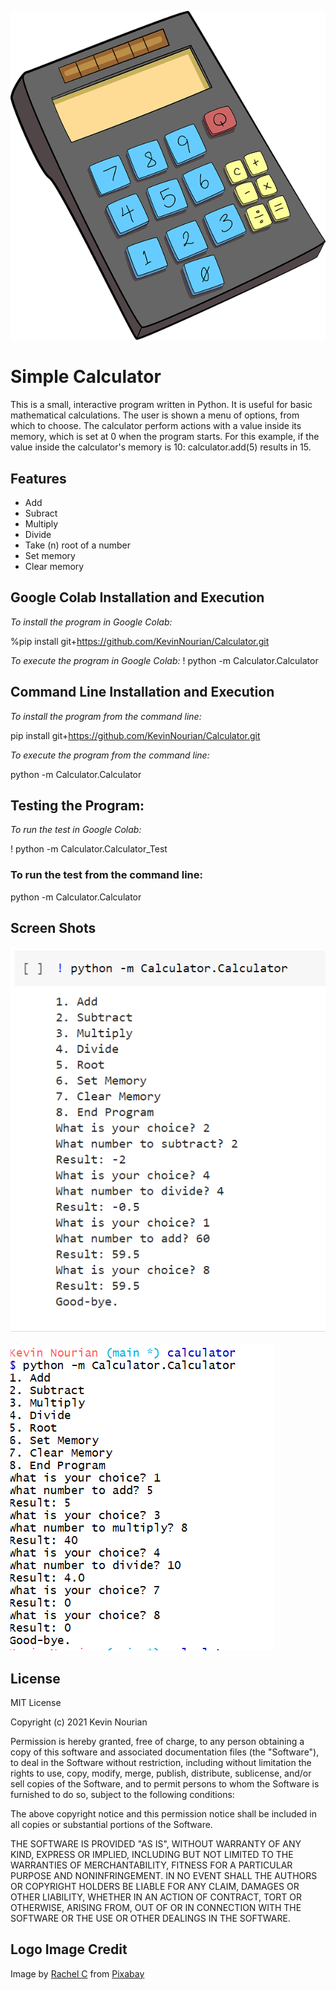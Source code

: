 ![Calculator](https://github.com/KevinNourian/Calculator/blob/main/Images/Calculator.png)

# Simple Calculator
This is a small, interactive program written in Python. It is useful for basic mathematical calculations. The user is shown a menu of options, from which to choose. The calculator perform actions with a value inside its memory, which is set at 0 when the program starts. For this example, if the value inside the calculator's memory is 10: calculator.add(5) results in 15.

## Features
- Add
- Subract
- Multiply
- Divide
- Take (n) root of a number
- Set memory
- Clear memory

## Google Colab Installation and Execution
*To install the program in Google Colab:*

%pip install git+https://github.com/KevinNourian/Calculator.git

*To execute the program in Google Colab:*
! python -m Calculator.Calculator

## Command Line Installation and Execution
*To install the program from the command line:*

pip install git+https://github.com/KevinNourian/Calculator.git

*To execute the program from the command line:*

python -m Calculator.Calculator

## Testing the Program:
*To run the test in Google Colab:*

! python -m Calculator.Calculator_Test

### To run the test from the command line:

python -m Calculator.Calculator

## Screen Shots
![Colab_Run](https://github.com/KevinNourian/Calculator/blob/main/Images/Colab_Run.PNG)


![CommandLine_Run](https://github.com/KevinNourian/Calculator/blob/main/Images/CommandLine_Run.PNG)


## License
MIT License

Copyright (c) 2021 Kevin Nourian

Permission is hereby granted, free of charge, to any person obtaining a copy
of this software and associated documentation files (the "Software"), to deal
in the Software without restriction, including without limitation the rights
to use, copy, modify, merge, publish, distribute, sublicense, and/or sell
copies of the Software, and to permit persons to whom the Software is
furnished to do so, subject to the following conditions:

The above copyright notice and this permission notice shall be included in all
copies or substantial portions of the Software.

THE SOFTWARE IS PROVIDED "AS IS", WITHOUT WARRANTY OF ANY KIND, EXPRESS OR
IMPLIED, INCLUDING BUT NOT LIMITED TO THE WARRANTIES OF MERCHANTABILITY,
FITNESS FOR A PARTICULAR PURPOSE AND NONINFRINGEMENT. IN NO EVENT SHALL THE
AUTHORS OR COPYRIGHT HOLDERS BE LIABLE FOR ANY CLAIM, DAMAGES OR OTHER
LIABILITY, WHETHER IN AN ACTION OF CONTRACT, TORT OR OTHERWISE, ARISING FROM,
OUT OF OR IN CONNECTION WITH THE SOFTWARE OR THE USE OR OTHER DEALINGS IN THE
SOFTWARE.


## Logo Image Credit
Image by <a href="https://pixabay.com/users/caffeinesystem-1979991/?utm_source=link-attribution&amp;utm_medium=referral&amp;utm_campaign=image&amp;utm_content=1555910">Rachel C</a> from <a href="https://pixabay.com/?utm_source=link-attribution&amp;utm_medium=referral&amp;utm_campaign=image&amp;utm_content=1555910">Pixabay</a>
